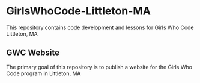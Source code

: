 # GirlsWhoCode-Littleton-MA
This repository contains code development and lessons for Girls Who Code Littleton, MA
## GWC Website
The primary goal of this repository is to publish a website for the Girls Who Code program in Littleton, MA
